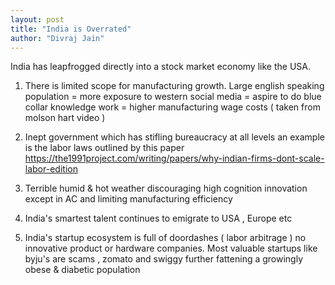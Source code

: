```yaml
---
layout: post
title: "India is Overrated"
author: "Divraj Jain"
---
```


India has leapfrogged directly into a stock market economy like the USA. 

1) There is limited scope for manufacturing growth. Large english speaking population = more exposure to western social media = aspire to do blue collar knowledge work = higher manufacturing wage costs ( taken from molson hart video ) 

2) Inept government which has stifling bureaucracy at all levels an example is the labor laws outlined by this paper https://the1991project.com/writing/papers/why-indian-firms-dont-scale-labor-edition 

3) Terrible humid & hot weather discouraging high cognition innovation except in AC and limiting manufacturing efficiency

4) India's smartest talent continues to emigrate to USA , Europe etc

5) India's startup ecosystem is full of doordashes ( labor arbitrage ) no innovative product or hardware companies. Most valuable startups like byju's are scams , zomato and swiggy further fattening a growingly obese & diabetic population
